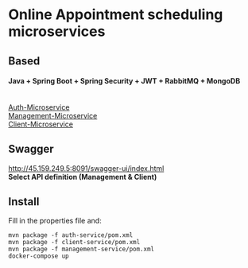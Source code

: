 # Online Appointment scheduling microservices

## Based
#### Java + Spring Boot + Spring Security + JWT + RabbitMQ + MongoDB
<br>
<a href="https://github.com/set404/4Clients/tree/main/auth-service">Auth-Microservice</a><br>
<a href="https://github.com/set404/4Clients/tree/main/management-service">Management-Microservice</a><br>
<a href="https://github.com/set404/4Clients/tree/main/client-service">Client-Microservice</a><br>


## Swagger
http://45.159.249.5:8091/swagger-ui/index.html
<br>
<b>Select API definition (Management & Client)</b>

## Install
Fill in the properties file and:
```
mvn package -f auth-service/pom.xml
mvn package -f client-service/pom.xml
mvn package -f management-service/pom.xml
docker-compose up
```